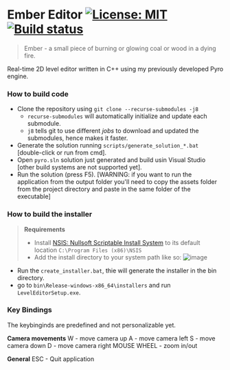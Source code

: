 
# Ember Editor [![License: MIT](https://img.shields.io/badge/License-MIT-yellow.svg)](https://opensource.org/licenses/MIT) [![Build status](https://ci.appveyor.com/api/projects/status/47kvcru66wge4vas/branch/develop?svg=true)](https://ci.appveyor.com/project/L4ZZA/pyro/branch/develop)

> Ember - a small piece of burning or glowing coal or wood in a dying fire.

Real-time 2D level editor written in C++ using my previously developed Pyro engine.

### How to build code

- Clone the repository using `git clone --recurse-submodules -j8`
    - `recurse-submodules` will automatically initialize and update each submodule.
    - `j8` tells git to use different _jobs_ to download and updated the submodules, hence makes it faster.
- Generate the solution running `scripts/generate_solution_*.bat` [double-click or run from cmd].
- Open `pyro.sln` solution just generated and build usin Visual Studio [other build systems are not supported yet].
- Run the solution (press F5).
[WARNING: if you want to run the application from the output folder you'll need to copy the assets folder from the project directory and paste in the same folder of the executable]

### How to build the installer

> **Requirements**
> - Install [NSIS: Nullsoft Scriptable Install System](https://sourceforge.net/projects/nsis/) to its default location `C:\Program Files (x86)\NSIS`
> - Add the install directory to your system path like so:
>   ![image](https://i.imgur.com/cTZquD7.png)

- Run the `create_installer.bat`, thie will generate the installer in the bin directory.
- go to `bin\Release-windows-x86_64\installers` and run `LevelEditorSetup.exe`.

### Key Bindings
The keybinginds are predefined and not personalizable yet.

**Camera movements**
W           - move camera up
A           - move camera left
S           - move camera down
D           - move camera right
MOUSE WHEEL - zoom in/out

**General**
ESC - Quit application
